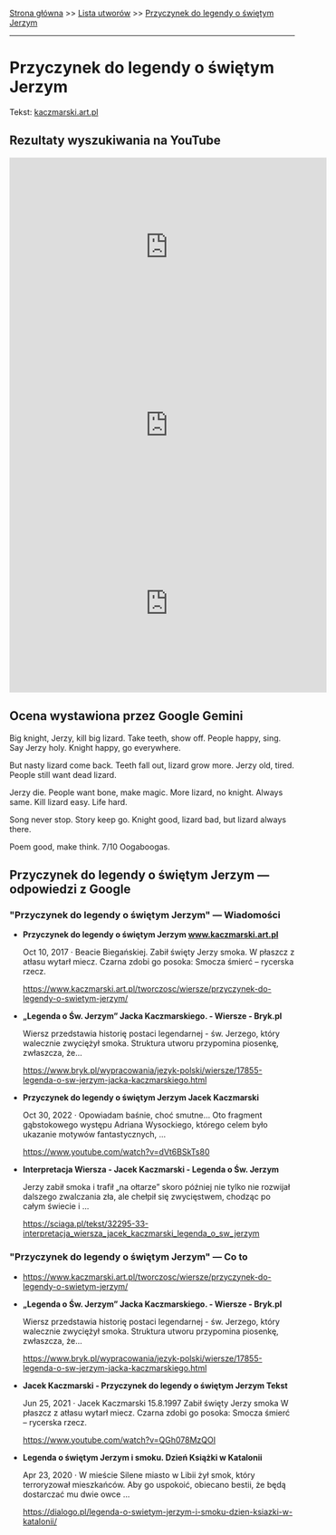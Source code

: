 [Strona główna](../index.md) >> [Lista utworów](../list.md) >> [Przyczynek do legendy o świętym Jerzym](489.md)

---

# Przyczynek do legendy o świętym Jerzym

Tekst: [kaczmarski.art.pl](https://www.kaczmarski.art.pl/tworczosc/wiersze/przyczynek-do-legendy-o-swietym-jerzym/)

## Rezultaty wyszukiwania na YouTube

<iframe width="560" height="315" src="https://www.youtube.com/embed/Cb14EgyAyr8?si=IdontcarewhotheIRSsendsImnotpayingtaxes" title="YouTube video player" frameborder="0" allow="accelerometer; autoplay; clipboard-write; encrypted-media; gyroscope; picture-in-picture; web-share" referrerpolicy="strict-origin-when-cross-origin" allowfullscreen></iframe>

<iframe width="560" height="315" src="https://www.youtube.com/embed/lJtJ4lRzCGU?si=IdontcarewhotheIRSsendsImnotpayingtaxes" title="YouTube video player" frameborder="0" allow="accelerometer; autoplay; clipboard-write; encrypted-media; gyroscope; picture-in-picture; web-share" referrerpolicy="strict-origin-when-cross-origin" allowfullscreen></iframe>

<iframe width="560" height="315" src="https://www.youtube.com/embed/VyDGifynwVQ?si=IdontcarewhotheIRSsendsImnotpayingtaxes" title="YouTube video player" frameborder="0" allow="accelerometer; autoplay; clipboard-write; encrypted-media; gyroscope; picture-in-picture; web-share" referrerpolicy="strict-origin-when-cross-origin" allowfullscreen></iframe>

## Ocena wystawiona przez Google Gemini

Big knight, Jerzy, kill big lizard. Take teeth, show off. People happy, sing. Say Jerzy holy. Knight happy, go everywhere.

But nasty lizard come back. Teeth fall out, lizard grow more. Jerzy old, tired. People still want dead lizard.

Jerzy die. People want bone, make magic. More lizard, no knight. Always same. Kill lizard easy. Life hard.

Song never stop. Story keep go. Knight good, lizard bad, but lizard always there.

Poem good, make think. 7/10 Oogaboogas.


## Przyczynek do legendy o świętym Jerzym — odpowiedzi z Google

### "Przyczynek do legendy o świętym Jerzym" — Wiadomości

- **Przyczynek do legendy o świętym Jerzym www.kaczmarski.art.pl**

    Oct 10, 2017  ·  Beacie Biegańskiej. Zabił święty Jerzy smoka. W płaszcz z atłasu wytarł miecz. Czarna zdobi go posoka: Smocza śmierć – rycerska rzecz. 

   <https://www.kaczmarski.art.pl/tworczosc/wiersze/przyczynek-do-legendy-o-swietym-jerzym/>
- **„Legenda o Św. Jerzym” Jacka Kaczmarskiego. - Wiersze - Bryk.pl**

    Wiersz przedstawia historię postaci legendarnej - św. Jerzego, który walecznie zwyciężył smoka. Struktura utworu przypomina piosenkę, zwłaszcza, że... 

   <https://www.bryk.pl/wypracowania/jezyk-polski/wiersze/17855-legenda-o-sw-jerzym-jacka-kaczmarskiego.html>
- **Przyczynek do legendy o świętym Jerzym Jacek Kaczmarski**

    Oct 30, 2022  ·  Opowiadam baśnie, choć smutne... Oto fragment gąbstokowego występu Adriana Wysockiego, którego celem było ukazanie motywów fantastycznych, ... 

   <https://www.youtube.com/watch?v=dVt6BSkTs80>
- **Interpretacja Wiersza - Jacek Kaczmarski - Legenda o Św. Jerzym**

    Jerzy zabił smoka i trafił „na ołtarze” skoro później nie tylko nie rozwijał dalszego zwalczania zła, ale chełpił się zwycięstwem, chodząc po całym świecie i ... 

   <https://sciaga.pl/tekst/32295-33-interpretacja_wiersza_jacek_kaczmarski_legenda_o_sw_jerzym>

### "Przyczynek do legendy o świętym Jerzym" — Co to

- <https://www.kaczmarski.art.pl/tworczosc/wiersze/przyczynek-do-legendy-o-swietym-jerzym/>
- **„Legenda o Św. Jerzym” Jacka Kaczmarskiego. - Wiersze - Bryk.pl**

    Wiersz przedstawia historię postaci legendarnej - św. Jerzego, który walecznie zwyciężył smoka. Struktura utworu przypomina piosenkę, zwłaszcza, że... 

   <https://www.bryk.pl/wypracowania/jezyk-polski/wiersze/17855-legenda-o-sw-jerzym-jacka-kaczmarskiego.html>
- **Jacek Kaczmarski - Przyczynek do legendy o świętym Jerzym  Tekst**

    Jun 25, 2021  ·  Jacek Kaczmarski 15.8.1997 Zabił święty Jerzy smoka W płaszcz z atłasu wytarł miecz. Czarna zdobi go posoka: Smocza śmierć – rycerska rzecz. 

   <https://www.youtube.com/watch?v=QGh078MzQOI>
- **Legenda o świętym Jerzym i smoku. Dzień Książki w Katalonii**

    Apr 23, 2020  ·  W mieście Silene miasto w Libii żył smok, który terroryzował mieszkańców. Aby go uspokoić, obiecano bestii, że będą dostarczać mu dwie owce ... 

   <https://dialogo.pl/legenda-o-swietym-jerzym-i-smoku-dzien-ksiazki-w-katalonii/>

